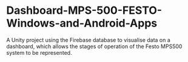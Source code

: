 # Dashboard-MPS-500-FESTO-Windows-and-Android-Apps

A Unity project using the Firebase database to visualise data on a dashboard, which allows the stages of operation of the Festo MPS500 system to be represented.
